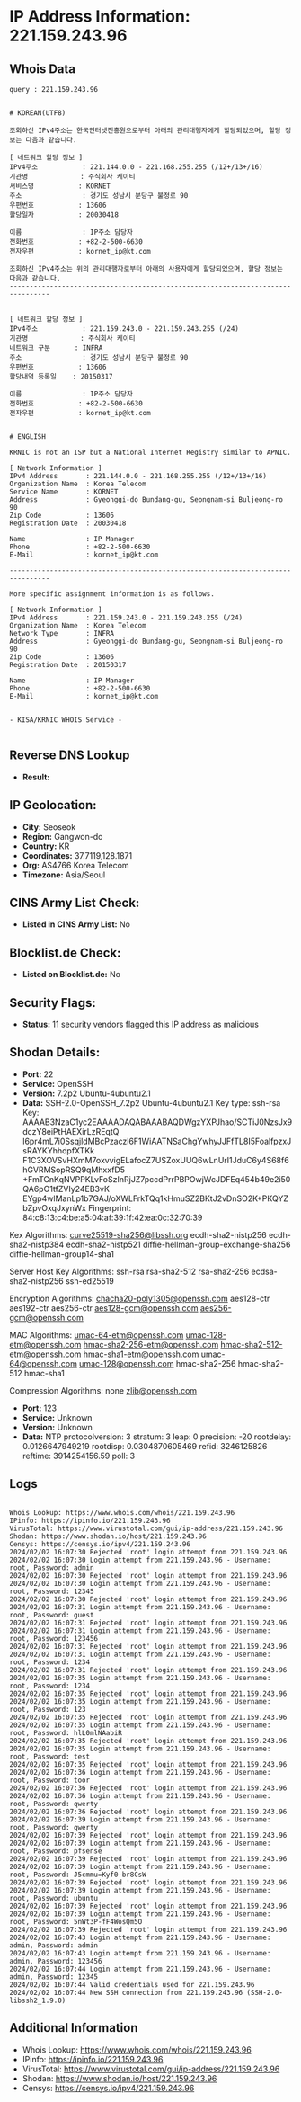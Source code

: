 # IP Address Information: 221.159.243.96

## Whois Data
```
query : 221.159.243.96


# KOREAN(UTF8)

조회하신 IPv4주소는 한국인터넷진흥원으로부터 아래의 관리대행자에게 할당되었으며, 할당 정보는 다음과 같습니다.

[ 네트워크 할당 정보 ]
IPv4주소           : 221.144.0.0 - 221.168.255.255 (/12+/13+/16)
기관명             : 주식회사 케이티
서비스명           : KORNET
주소               : 경기도 성남시 분당구 불정로 90
우편번호           : 13606
할당일자           : 20030418

이름               : IP주소 담당자
전화번호           : +82-2-500-6630
전자우편           : kornet_ip@kt.com

조회하신 IPv4주소는 위의 관리대행자로부터 아래의 사용자에게 할당되었으며, 할당 정보는 다음과 같습니다.
--------------------------------------------------------------------------------


[ 네트워크 할당 정보 ]
IPv4주소           : 221.159.243.0 - 221.159.243.255 (/24)
기관명             : 주식회사 케이티
네트워크 구분      : INFRA
주소               : 경기도 성남시 분당구 불정로 90
우편번호           : 13606
할당내역 등록일    : 20150317

이름               : IP주소 담당자
전화번호           : +82-2-500-6630
전자우편           : kornet_ip@kt.com


# ENGLISH

KRNIC is not an ISP but a National Internet Registry similar to APNIC.

[ Network Information ]
IPv4 Address       : 221.144.0.0 - 221.168.255.255 (/12+/13+/16)
Organization Name  : Korea Telecom
Service Name       : KORNET
Address            : Gyeonggi-do Bundang-gu, Seongnam-si Buljeong-ro 90
Zip Code           : 13606
Registration Date  : 20030418

Name               : IP Manager
Phone              : +82-2-500-6630
E-Mail             : kornet_ip@kt.com

--------------------------------------------------------------------------------

More specific assignment information is as follows.

[ Network Information ]
IPv4 Address       : 221.159.243.0 - 221.159.243.255 (/24)
Organization Name  : Korea Telecom
Network Type       : INFRA
Address            : Gyeonggi-do Bundang-gu, Seongnam-si Buljeong-ro 90
Zip Code           : 13606
Registration Date  : 20150317

Name               : IP Manager
Phone              : +82-2-500-6630
E-Mail             : kornet_ip@kt.com


- KISA/KRNIC WHOIS Service -


```
## Reverse DNS Lookup
- **Result:** 

## IP Geolocation:
- **City:** Seoseok
- **Region:** Gangwon-do
- **Country:** KR
- **Coordinates:** 37.7119,128.1871
- **Org:** AS4766 Korea Telecom
- **Timezone:** Asia/Seoul

## CINS Army List Check:
- **Listed in CINS Army List:** 
No

## Blocklist.de Check:
- **Listed on Blocklist.de:** 
No

## Security Flags:
- **Status:** 11 security vendors flagged this IP address as malicious

## Shodan Details:
- **Port:** 22
- **Service:** OpenSSH
- **Version:** 7.2p2 Ubuntu-4ubuntu2.1
- **Data:** SSH-2.0-OpenSSH_7.2p2 Ubuntu-4ubuntu2.1
Key type: ssh-rsa
Key: AAAAB3NzaC1yc2EAAAADAQABAAABAQDWgzYXPJhao/SCTiJ0NzsJx9dczY8eiPtHAEXirLzREqtQ
l6pr4mL7i0SsqjldMBcPzaczl6F1WiAATNSaChgYwhyJJFfTL8I5FoalfpzxJsRAYKYhhdpfXTKk
F1C3XOVSvHXmM7oxvvigELafocZ7USZoxUUQ6wLnUrI1JduC6y4S68f6hGVRMSopRSQ9qMhxxfD5
+FmTCnKqNVPPKLvFoSzInRjJZ7pccdPrrPBPOwjWcJDFEq454b49e2i50QA6pO1tfZVIy24EB3vK
EYgp4wlManLp1b7GAJ/oXWLFrkTQq1kHmuSZ2BKtJ2vDnSO2K+PKQYZbZpvOxqJxynWx
Fingerprint: 84:c8:13:c4:be:a5:04:af:39:1f:42:ea:0c:32:70:39

Kex Algorithms:
	curve25519-sha256@libssh.org
	ecdh-sha2-nistp256
	ecdh-sha2-nistp384
	ecdh-sha2-nistp521
	diffie-hellman-group-exchange-sha256
	diffie-hellman-group14-sha1

Server Host Key Algorithms:
	ssh-rsa
	rsa-sha2-512
	rsa-sha2-256
	ecdsa-sha2-nistp256
	ssh-ed25519

Encryption Algorithms:
	chacha20-poly1305@openssh.com
	aes128-ctr
	aes192-ctr
	aes256-ctr
	aes128-gcm@openssh.com
	aes256-gcm@openssh.com

MAC Algorithms:
	umac-64-etm@openssh.com
	umac-128-etm@openssh.com
	hmac-sha2-256-etm@openssh.com
	hmac-sha2-512-etm@openssh.com
	hmac-sha1-etm@openssh.com
	umac-64@openssh.com
	umac-128@openssh.com
	hmac-sha2-256
	hmac-sha2-512
	hmac-sha1

Compression Algorithms:
	none
	zlib@openssh.com


- **Port:** 123
- **Service:** Unknown
- **Version:** Unknown
- **Data:** NTP
protocolversion: 3
stratum: 3
leap: 0
precision: -20
rootdelay: 0.0126647949219
rootdisp: 0.0304870605469
refid: 3246125826
reftime: 3914254156.59
poll: 3



## Logs
```

Whois Lookup: https://www.whois.com/whois/221.159.243.96
IPinfo: https://ipinfo.io/221.159.243.96
VirusTotal: https://www.virustotal.com/gui/ip-address/221.159.243.96
Shodan: https://www.shodan.io/host/221.159.243.96
Censys: https://censys.io/ipv4/221.159.243.96
2024/02/02 16:07:30 Rejected 'root' login attempt from 221.159.243.96
2024/02/02 16:07:30 Login attempt from 221.159.243.96 - Username: root, Password: admin
2024/02/02 16:07:30 Rejected 'root' login attempt from 221.159.243.96
2024/02/02 16:07:30 Login attempt from 221.159.243.96 - Username: root, Password: 12345
2024/02/02 16:07:30 Rejected 'root' login attempt from 221.159.243.96
2024/02/02 16:07:31 Login attempt from 221.159.243.96 - Username: root, Password: guest
2024/02/02 16:07:31 Rejected 'root' login attempt from 221.159.243.96
2024/02/02 16:07:31 Login attempt from 221.159.243.96 - Username: root, Password: 123456
2024/02/02 16:07:31 Rejected 'root' login attempt from 221.159.243.96
2024/02/02 16:07:31 Login attempt from 221.159.243.96 - Username: root, Password: 1234
2024/02/02 16:07:31 Rejected 'root' login attempt from 221.159.243.96
2024/02/02 16:07:35 Login attempt from 221.159.243.96 - Username: root, Password: 1234
2024/02/02 16:07:35 Rejected 'root' login attempt from 221.159.243.96
2024/02/02 16:07:35 Login attempt from 221.159.243.96 - Username: root, Password: 123
2024/02/02 16:07:35 Rejected 'root' login attempt from 221.159.243.96
2024/02/02 16:07:35 Login attempt from 221.159.243.96 - Username: root, Password: hlL0mlNAabiR
2024/02/02 16:07:35 Rejected 'root' login attempt from 221.159.243.96
2024/02/02 16:07:35 Login attempt from 221.159.243.96 - Username: root, Password: test
2024/02/02 16:07:35 Rejected 'root' login attempt from 221.159.243.96
2024/02/02 16:07:36 Login attempt from 221.159.243.96 - Username: root, Password: toor
2024/02/02 16:07:36 Rejected 'root' login attempt from 221.159.243.96
2024/02/02 16:07:36 Login attempt from 221.159.243.96 - Username: root, Password: qwerty
2024/02/02 16:07:36 Rejected 'root' login attempt from 221.159.243.96
2024/02/02 16:07:39 Login attempt from 221.159.243.96 - Username: root, Password: qwerty
2024/02/02 16:07:39 Rejected 'root' login attempt from 221.159.243.96
2024/02/02 16:07:39 Login attempt from 221.159.243.96 - Username: root, Password: pfsense
2024/02/02 16:07:39 Rejected 'root' login attempt from 221.159.243.96
2024/02/02 16:07:39 Login attempt from 221.159.243.96 - Username: root, Password: J5cmmu=Kyf0-br8CsW
2024/02/02 16:07:39 Rejected 'root' login attempt from 221.159.243.96
2024/02/02 16:07:39 Login attempt from 221.159.243.96 - Username: root, Password: ubuntu
2024/02/02 16:07:39 Rejected 'root' login attempt from 221.159.243.96
2024/02/02 16:07:39 Login attempt from 221.159.243.96 - Username: root, Password: 5nWt3P-fF4WosQm5O
2024/02/02 16:07:39 Rejected 'root' login attempt from 221.159.243.96
2024/02/02 16:07:43 Login attempt from 221.159.243.96 - Username: admin, Password: admin
2024/02/02 16:07:43 Login attempt from 221.159.243.96 - Username: admin, Password: 123456
2024/02/02 16:07:44 Login attempt from 221.159.243.96 - Username: admin, Password: 12345
2024/02/02 16:07:44 Valid credentials used for 221.159.243.96
2024/02/02 16:07:44 New SSH connection from 221.159.243.96 (SSH-2.0-libssh2_1.9.0)

```
## Additional Information
- Whois Lookup: https://www.whois.com/whois/221.159.243.96
- IPinfo: https://ipinfo.io/221.159.243.96
- VirusTotal: https://www.virustotal.com/gui/ip-address/221.159.243.96
- Shodan: https://www.shodan.io/host/221.159.243.96
- Censys: https://censys.io/ipv4/221.159.243.96

